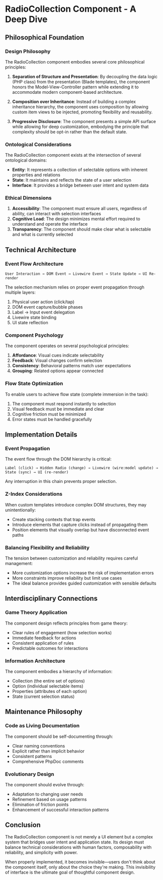 # RadioCollection Component - A Deep Dive

## Philosophical Foundation

### Design Philosophy

The RadioCollection component embodies several core philosophical principles:

1. **Separation of Structure and Presentation**: By decoupling the data logic (PHP class) from the presentation (Blade templates), the component honors the Model-View-Controller pattern while extending it to accommodate modern component-based architecture.

2. **Composition over Inheritance**: Instead of building a complex inheritance hierarchy, the component uses composition by allowing custom item views to be injected, promoting flexibility and reusability.

3. **Progressive Disclosure**: The component presents a simple API surface while allowing for deep customization, embodying the principle that complexity should be opt-in rather than the default state.

### Ontological Considerations

The RadioCollection component exists at the intersection of several ontological domains:

- **Entity**: It represents a collection of selectable options with inherent properties and relations
- **State**: It maintains and reflects the state of a user selection
- **Interface**: It provides a bridge between user intent and system data

### Ethical Dimensions

1. **Accessibility**: The component must ensure all users, regardless of ability, can interact with selection interfaces
2. **Cognitive Load**: The design minimizes mental effort required to understand and operate the interface
3. **Transparency**: The component should make clear what is selectable and what is currently selected

## Technical Architecture

### Event Flow Architecture

```
User Interaction → DOM Event → Livewire Event → State Update → UI Re-render
```

The selection mechanism relies on proper event propagation through multiple layers:

1. Physical user action (click/tap)
2. DOM event capture/bubble phases
3. Label → Input event delegation
4. Livewire state binding
5. UI state reflection

### Component Psychology

The component operates on several psychological principles:

1. **Affordance**: Visual cues indicate selectability
2. **Feedback**: Visual changes confirm selection
3. **Consistency**: Behavioral patterns match user expectations
4. **Grouping**: Related options appear connected

### Flow State Optimization

To enable users to achieve flow state (complete immersion in the task):

1. The component must respond instantly to selection
2. Visual feedback must be immediate and clear
3. Cognitive friction must be minimized
4. Error states must be handled gracefully

## Implementation Details

### Event Propagation

The event flow through the DOM hierarchy is critical:

```
Label (click) → Hidden Radio (change) → Livewire (wire:model update) → State (sync) → UI (re-render)
```

Any interruption in this chain prevents proper selection.

### Z-Index Considerations

When custom templates introduce complex DOM structures, they may unintentionally:
- Create stacking contexts that trap events
- Introduce elements that capture clicks instead of propagating them
- Position elements that visually overlap but have disconnected event paths

### Balancing Flexibility and Reliability

The tension between customization and reliability requires careful management:
- More customization options increase the risk of implementation errors
- More constraints improve reliability but limit use cases
- The ideal balance provides guided customization with sensible defaults

## Interdisciplinary Connections

### Game Theory Application

The component design reflects principles from game theory:
- Clear rules of engagement (how selection works)
- Immediate feedback for actions
- Consistent application of rules
- Predictable outcomes for interactions

### Information Architecture

The component embodies a hierarchy of information:
- Collection (the entire set of options)
- Option (individual selectable items)
- Properties (attributes of each option)
- State (current selection status)

## Maintenance Philosophy

### Code as Living Documentation

The component should be self-documenting through:
- Clear naming conventions
- Explicit rather than implicit behavior
- Consistent patterns
- Comprehensive PhpDoc comments

### Evolutionary Design

The component should evolve through:
- Adaptation to changing user needs
- Refinement based on usage patterns
- Elimination of friction points
- Enhancement of successful interaction patterns

## Conclusion

The RadioCollection component is not merely a UI element but a complex system that bridges user intent and application state. Its design must balance technical considerations with human factors, composability with reliability, and simplicity with power.

When properly implemented, it becomes invisible—users don't think about the component itself, only about the choice they're making. This invisibility of interface is the ultimate goal of thoughtful component design.
